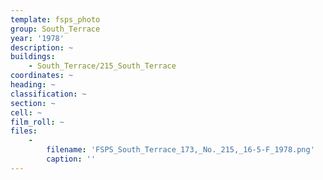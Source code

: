 ```yaml
---
template: fsps_photo
group: South_Terrace
year: '1978'
description: ~
buildings:
    - South_Terrace/215_South_Terrace
coordinates: ~
heading: ~
classification: ~
section: ~
cell: ~
film_roll: ~
files:
    -
        filename: 'FSPS_South_Terrace_173,_No._215,_16-5-F_1978.png'
        caption: ''
---
```

